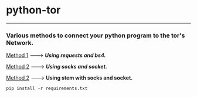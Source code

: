 # python-tor
------
### Various methods to connect your python program to the tor's Network.

[Method 1](https://github.com/c4rb0nx1/python-tor/blob/side/method_1.py) ---> ***Using requests and bs4.***

[Method 2](https://github.com/c4rb0nx1/python-tor/blob/side/method_2.py) ---> ***Using socks and socket.***

[Method 2](https://github.com/c4rb0nx1/python-tor/blob/side/method_3.py) ---> **Using stem with socks and socket.**


`pip install -r requirements.txt`
